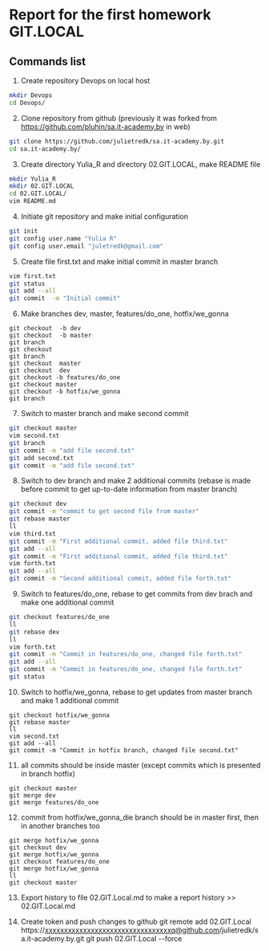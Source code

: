 # Report for the first homework GIT.LOCAL
## Commands list

1. Create repository Devops on local host
```bash
mkdir Devops
cd Devops/
```
2. Clone repository from github (previously it was forked from https://github.com/pluhin/sa.it-academy.by in web)
```bash
git clone https://github.com/julietredk/sa.it-academy.by.git
cd sa.it-academy.by/
```
3. Create directory Yulia_R and directory 02.GIT.LOCAL, make README file
```bash
mkdir Yulia_R
mkdir 02.GIT.LOCAL
cd 02.GIT.LOCAL/
vim README.md
```
4. Initiate git repository and make initial configuration
```bash
git init
git config user.name "Yulia R"
git config user.email "juletredk@gmail.com"
```
5. Create file first.txt and make initial commit in master branch

```bash
vim first.txt
git status 
git add --all
git commit  -m "Initial commit"
```
6. Make branches dev, master, features/do_one, hotfix/we_gonna
```
git checkout  -b dev
git checkout  -b master
git branch
git checkout 
git branch
git checkout  master
git checkout  dev
git checkout -b features/do_one
git checkout master
git checkout -b hotfix/we_gonna
git branch

```
7. Switch to master branch and make second commit
```bash
git checkout master 
vim second.txt
git branch
git commit -m "add file second.txt"
git add second.txt 
git commit -m "add file second.txt"
```
8. Switch to dev branch and make 2 additional commits (rebase is made before commit to get up-to-date information from master branch)
```bash
git checkout dev
git commit -m "commit to get second file from master"
git rebase master 
ll
vim third.txt
git commit -m "First additional commit, added file third.txt"
git add --all
git commit -m "First additional commit, added file third.txt"
vim forth.txt
git add --all
git commit -m "Second additional commit, added file forth.txt"
```
9. Switch to features/do_one, rebase to get commits from dev brach and make one additional commit
```bash
git checkout features/do_one 
ll
git rebase dev
ll
vim forth.txt 
git commit -m "Commit in features/do_one, changed file forth.txt"
git add --all
git commit -m "Commit in features/do_one, changed file forth.txt"
git status 
```
10. Switch to hotfix/we_gonna, rebase to get updates from master branch and make 1 additional commit
```
git checkout hotfix/we_gonna 
git rebase master
ll
vim second.txt 
git add --all
git commit -m "Commit in hotfix branch, changed file second.txt"
```
11. all commits should be inside master (except commits which is presented in branch hotfix)
```
git checkout master
git merge dev
git merge features/do_one 
```
12. commit from hotfix/we_gonna_die branch should be in master first, then in another branches too
```
git merge hotfix/we_gonna 
git checkout dev
git merge hotfix/we_gonna 
git checkout features/do_one 
git merge hotfix/we_gonna 
ll
git checkout master
```
13. Export history to file 02.GIT.Local.md to make a report
history  >> 02.GIT.Local.md

14. Create token and push changes to github
git remote add 02.GIT.Local https://xxxxxxxxxxxxxxxxxxxxxxxxxxxxxxxxxq@github.com/julietredk/sa.it-academy.by.git
git push 02.GIT.Local --force


